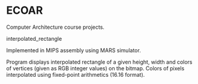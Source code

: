 # ECOAR
Computer Architecture course projects.

interpolated_rectangle

Implemented in MIPS assembly using MARS simulator.

Program displays interpolated rectangle of a given height, width and colors of vertices (given as RGB integer values) on the bitmap.
Colors of pixels interpolated using fixed-point arithmetics (16.16 format).
